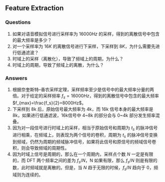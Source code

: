 ## Feature Extraction

### Questions

1. 如果对语音模拟信号进行采样率为 $16000Hz$ 的采样，得到的离散信号中包含的最大频率是多少？
2. 对一个采样率为 $16K$ 的离散信号进行下采样，下采样到 $8K$，为什么需要先进行低通滤波？
3. 时域上的采样（离散化），导致了频域上的周期，为什么？
4. 时域上的周期，导致了频域上的离散，为什么？

### Answers

1. 根据奈奎斯特–香农采样定理，采样频率至少是信号中的最大频率分量的两倍。对于给定的采样频率 $f_s=16000Hz$，得到的离散信号中包含的最大频率 $f_{max}=\frac{f_s}{2}=8000Hz$。
2. 下采样到 8k 后，原始信号最大频率为 4k，而 16k 信号本身的最大频率是 8k，如果进行低通滤波，16k信号中 4~8k 的部分会与 0~4k 部分发生频率混叠。
3. 因为对一段信号进行时域上的采样，相当于原始信号和周期为 $t_s$ 的脉冲信号进行相乘，在频域上，则表现为两个信号的卷积，周期为 $t_s$ 的脉冲信号变换到频域，仍然为周期的频域脉冲信号，如果将此信号和原信号的频域信号卷积，则会导致频域的周期性。
4. 因为时域上信号是周期的，那么在一个周期内，采样点个数 $N$ 一定是有限的，而 DFT 两个频率之间的差为 $f_s/N$，N 如果有限，那么 $f_s/N$ 则是有限的数，此时频域就是离散的。但是，当 $N$ 趋于无限的时候，$f_s/N$ 趋向于 0，频域则为连续的。
